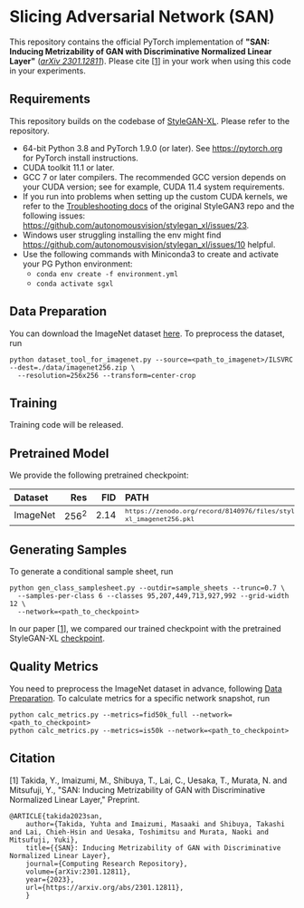 # Slicing Adversarial Network (SAN)

This repository contains the official PyTorch implementation of **"SAN: Inducing Metrizability of GAN with Discriminative Normalized Linear Layer"** (*[arXiv 2301.12811](https://arxiv.org/abs/2301.12811)*).
Please cite [[1](#citation)] in your work when using this code in your experiments.

## Requirements
This repository builds on the codebase of [StyleGAN-XL](https://github.com/autonomousvision/stylegan-xl). Please refer to the repository.

- 64-bit Python 3.8 and PyTorch 1.9.0 (or later). See https://pytorch.org for PyTorch install instructions.
- CUDA toolkit 11.1 or later.
- GCC 7 or later compilers. The recommended GCC version depends on your CUDA version; see for example, CUDA 11.4 system requirements.
- If you run into problems when setting up the custom CUDA kernels, we refer to the [Troubleshooting docs](https://github.com/NVlabs/stylegan3/blob/main/docs/troubleshooting.md#why-is-cuda-toolkit-installation-necessary) of the original StyleGAN3 repo and the following issues: https://github.com/autonomousvision/stylegan_xl/issues/23.
- Windows user struggling installing the env might find https://github.com/autonomousvision/stylegan_xl/issues/10
  helpful.
- Use the following commands with Miniconda3 to create and activate your PG Python environment:
  - ```conda env create -f environment.yml```
  - ```conda activate sgxl```

## Data Preparation
You can download the ImageNet dataset [here](https://image-net.org/). To preprocess the dataset, run
```
python dataset_tool_for_imagenet.py --source=<path_to_imagenet>/ILSVRC --dest=./data/imagenet256.zip \
  --resolution=256x256 --transform=center-crop
```

## Training
Training code will be released.

## Pretrained Model
We provide the following pretrained checkpoint:

|Dataset| Res | FID | PATH
 :---  |  ---:  |  ---:  | :---
ImageNet| 256<sup>2</sup>  |2.14|  <sub>`https://zenodo.org/record/8140976/files/stylesan-xl_imagenet256.pkl`</sub><br>

## Generating Samples
To generate a conditional sample sheet, run
```
python gen_class_samplesheet.py --outdir=sample_sheets --trunc=0.7 \
  --samples-per-class 6 --classes 95,207,449,713,927,992 --grid-width 12 \
  --network=<path_to_checkpoint>
```

In our paper [[1](#citation)], we compared our trained checkpoint with the pretrained StyleGAN-XL [checkpoint](https://s3.eu-central-1.amazonaws.com/avg-projects/stylegan_xl/models/imagenet256.pkl).

## Quality Metrics
You need to preprocess the ImageNet dataset in advance, following [Data Preparation](#data-preparation).
To calculate metrics for a specific network snapshot, run
```
python calc_metrics.py --metrics=fid50k_full --network=<path_to_checkpoint>
python calc_metrics.py --metrics=is50k --network=<path_to_checkpoint>
```

## Citation
[1] Takida, Y., Imaizumi, M., Shibuya, T., Lai, C., Uesaka, T., Murata, N. and Mitsufuji, Y.,
"SAN: Inducing Metrizability of GAN with Discriminative Normalized Linear Layer,"
Preprint.
```
@ARTICLE{takida2023san,
    author={Takida, Yuhta and Imaizumi, Masaaki and Shibuya, Takashi and Lai, Chieh-Hsin and Uesaka, Toshimitsu and Murata, Naoki and Mitsufuji, Yuki},
    title={{SAN}: Inducing Metrizability of GAN with Discriminative Normalized Linear Layer},
    journal={Computing Research Repository},
    volume={arXiv:2301.12811},
    year={2023},
    url={https://arxiv.org/abs/2301.12811},
    }
```